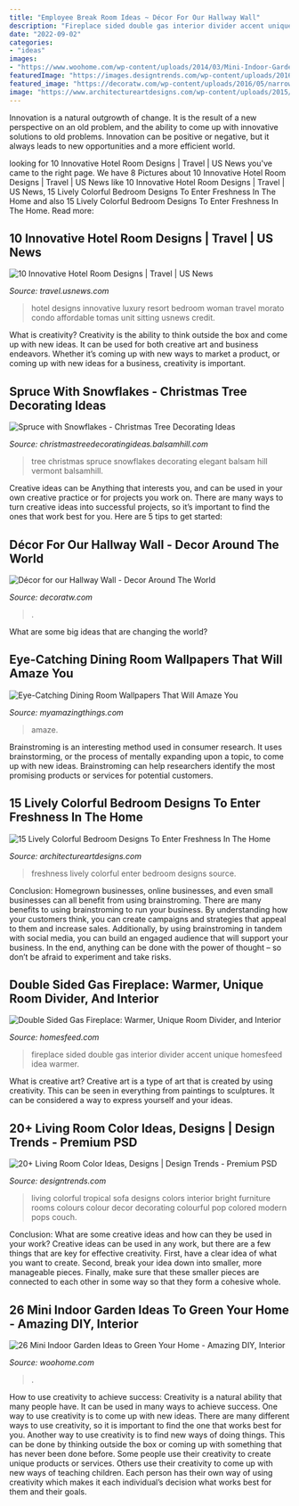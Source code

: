 ```yaml
---
title: "Employee Break Room Ideas ~ Décor For Our Hallway Wall"
description: "Fireplace sided double gas interior divider accent unique homesfeed idea warmer"
date: "2022-09-02"
categories:
- "ideas"
images:
- "https://www.woohome.com/wp-content/uploads/2014/03/Mini-Indoor-Gardening-26.jpg"
featuredImage: "https://images.designtrends.com/wp-content/uploads/2016/06/06142017/Colorful-Sofa-Set-Tropical-Living-Room-Design.jpg"
featured_image: "https://decoratw.com/wp-content/uploads/2016/05/narrow-hallway-decorating-ideas-with-green-walls-and-framed-wall-arts.jpg"
image: "https://www.architectureartdesigns.com/wp-content/uploads/2015/08/22-630x841.jpeg"
---
```



Innovation is a natural outgrowth of change. It is the result of a new perspective on an old problem, and the ability to come up with innovative solutions to old problems. Innovation can be positive or negative, but it always leads to new opportunities and a more efficient world.

	

		
looking for 10 Innovative Hotel Room Designs | Travel | US News you've came to the right page. We have 8 Pictures about 10 Innovative Hotel Room Designs | Travel | US News like 10 Innovative Hotel Room Designs | Travel | US News, 15 Lively Colorful Bedroom Designs To Enter Freshness In The Home and also 15 Lively Colorful Bedroom Designs To Enter Freshness In The Home. Read more:
		
    
## 10 Innovative Hotel Room Designs | Travel | US News

<img loading=lazy src="http://media.beam.usnews.com/51/81/7bcf8a914549b6658716e4d2ae1c/160829-luxuryhotel-stock.jpg" onerror="this.onerror=null;this.src='https://tse1.mm.bing.net/th?id=OIP.SVswSMOiQy7I9_m5kLk5dwHaE8&amp;pid=15.1';" alt="10 Innovative Hotel Room Designs | Travel | US News">

_Source: travel.usnews.com_

>hotel designs innovative luxury resort bedroom woman travel morato condo affordable tomas unit sitting usnews credit. 

	

What is creativity?
Creativity is the ability to think outside the box and come up with new ideas. It can be used for both creative art and business endeavors. Whether it’s coming up with new ways to market a product, or coming up with new ideas for a business, creativity is important.

    
## Spruce With Snowflakes - Christmas Tree Decorating Ideas

<img loading=lazy src="http://christmastreedecoratingideas.balsamhill.com/wp-content/uploads/2014/12/VWS-T-9.jpg" onerror="this.onerror=null;this.src='https://tse2.mm.bing.net/th?id=OIP.5pYNhdsdXKZeFPa6uk526AHaJw&amp;pid=15.1';" alt="Spruce with Snowflakes - Christmas Tree Decorating Ideas">

_Source: christmastreedecoratingideas.balsamhill.com_

>tree christmas spruce snowflakes decorating elegant balsam hill vermont balsamhill. 

	

Creative ideas can be Anything that interests you, and can be used in your own creative practice or for projects you work on. There are many ways to turn creative ideas into successful projects, so it’s important to find the ones that work best for you. Here are 5 tips to get started: 

    
## Décor For Our Hallway Wall - Decor Around The World

<img loading=lazy src="https://decoratw.com/wp-content/uploads/2016/05/narrow-hallway-decorating-ideas-with-green-walls-and-framed-wall-arts.jpg" onerror="this.onerror=null;this.src='https://tse3.mm.bing.net/th?id=OIP.oOR6J-kupaBpFcUPEoJQaQHaKZ&amp;pid=15.1';" alt="Décor for our Hallway Wall - Decor Around The World">

_Source: decoratw.com_

>. 

	

What are some big ideas that are changing the world?

    
## Eye-Catching Dining Room Wallpapers That Will Amaze You

<img loading=lazy src="https://myamazingthings.com/wp-content/uploads/2016/12/dining-room-with-wallpaper-and-coffered-ceiling-683x1024.jpg" onerror="this.onerror=null;this.src='https://tse4.mm.bing.net/th?id=OIP.9qW9TucVQsmCcNtDt-ipnwHaLG&amp;pid=15.1';" alt="Eye-Catching Dining Room Wallpapers That Will Amaze You">

_Source: myamazingthings.com_

>amaze. 

	

Brainstroming is an interesting method used in consumer research. It uses brainstorming, or the process of mentally expanding upon a topic, to come up with new ideas. Brainstroming can help researchers identify the most promising products or services for potential customers.

    
## 15 Lively Colorful Bedroom Designs To Enter Freshness In The Home

<img loading=lazy src="https://www.architectureartdesigns.com/wp-content/uploads/2015/08/22-630x841.jpeg" onerror="this.onerror=null;this.src='https://tse2.mm.bing.net/th?id=OIP.n3i2bHMGvKWJlF-OBlvJXQHaJ4&amp;pid=15.1';" alt="15 Lively Colorful Bedroom Designs To Enter Freshness In The Home">

_Source: architectureartdesigns.com_

>freshness lively colorful enter bedroom designs source. 

	

Conclusion: Homegrown businesses, online businesses, and even small businesses can all benefit from using brainstroming.
There are many benefits to using brainstroming to run your business. By understanding how your customers think, you can create campaigns and strategies that appeal to them and increase sales. Additionally, by using brainstroming in tandem with social media, you can build an engaged audience that will support your business. In the end, anything can be done with the power of thought – so don’t be afraid to experiment and take risks.

    
## Double Sided Gas Fireplace: Warmer, Unique Room Divider, And Interior

<img loading=lazy src="https://homesfeed.com/wp-content/uploads/2016/03/Double-sided-gas-fireplace-idea-with-thin-black-frame-and-curved-shape-on-top.jpg" onerror="this.onerror=null;this.src='https://tse3.mm.bing.net/th?id=OIP.dffycPrLnHd9ja6ybQFYwgHaFj&amp;pid=15.1';" alt="Double Sided Gas Fireplace: Warmer, Unique Room Divider, and Interior">

_Source: homesfeed.com_

>fireplace sided double gas interior divider accent unique homesfeed idea warmer. 

	

What is creative art?
Creative art is a type of art that is created by using creativity. This can be seen in everything from paintings to sculptures. It can be considered a way to express yourself and your ideas.

    
## 20+ Living Room Color Ideas, Designs | Design Trends - Premium PSD

<img loading=lazy src="https://images.designtrends.com/wp-content/uploads/2016/06/06142017/Colorful-Sofa-Set-Tropical-Living-Room-Design.jpg" onerror="this.onerror=null;this.src='https://tse3.mm.bing.net/th?id=OIP.dUJgZFe7oeKHmu8cwCpo4wHaJ6&amp;pid=15.1';" alt="20+ Living Room Color Ideas, Designs | Design Trends - Premium PSD">

_Source: designtrends.com_

>living colorful tropical sofa designs colors interior bright furniture rooms colours colour decor decorating colourful pop colored modern pops couch. 

	

Conclusion: What are some creative ideas and how can they be used in your work?
Creative ideas can be used in any work, but there are a few things that are key for effective creativity. First, have a clear idea of what you want to create. Second, break your idea down into smaller, more manageable pieces. Finally, make sure that these smaller pieces are connected to each other in some way so that they form a cohesive whole.

    
## 26 Mini Indoor Garden Ideas To Green Your Home - Amazing DIY, Interior

<img loading=lazy src="https://www.woohome.com/wp-content/uploads/2014/03/Mini-Indoor-Gardening-26.jpg" onerror="this.onerror=null;this.src='https://tse4.mm.bing.net/th?id=OIP.w-B-pDD9y9qYrcVnrGWyiQHaTA&amp;pid=15.1';" alt="26 Mini Indoor Garden Ideas to Green Your Home - Amazing DIY, Interior">

_Source: woohome.com_

>. 

	

How to use creativity to achieve success:
Creativity is a natural ability that many people have. It can be used in many ways to achieve success. One way to use creativity is to come up with new ideas. There are many different ways to use creativity, so it is important to find the one that works best for you. Another way to use creativity is to find new ways of doing things. This can be done by thinking outside the box or coming up with something that has never been done before. Some people use their creativity to create unique products or services. Others use their creativity to come up with new ways of teaching children. Each person has their own way of using creativity which makes it each individual’s decision what works best for them and their goals.


